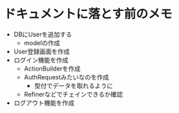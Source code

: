# ドキュメントに落とす前のメモ

- DBにUserを追加する
  - modelの作成
- User登録画面を作成
- ログイン機能を作成
  - ActionBuilderを作成
  - AuthRequestみたいなのを作成
    - 型付でデータを取れるように
  - Refinerなどでチェインできるか確認
- ログアウト機能を作成
